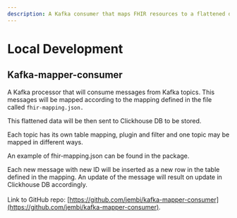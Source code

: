 ```yaml
---
description: A Kafka consumer that maps FHIR resources to a flattened data structure
---
```


# Local Development

## Kafka-mapper-consumer&#x20;

A Kafka processor that will consume messages from Kafka topics. This messages will be mapped according to the mapping defined in the file called `fhir-mapping.json.`&#x20;

This flattened data will be then sent to Clickhouse DB to be stored.

Each topic has its own table mapping, plugin and filter and one topic may be mapped in different ways.

An example of fhir-mapping.json can be found in the package.

Each new message with new ID will be inserted as a new row in the table defined in the mapping. An update of the message will result on update in Clickhouse DB accordingly.\
\
Link to GitHub repo: [https://github.com/jembi/kafka-mapper-consumer](https://github.com/jembi/kafka-mapper-consumer).

